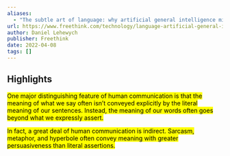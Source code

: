```yaml
---
aliases:
  - "The subtle art of language: why artificial general intelligence might be impossible"
url: https://www.freethink.com/technology/language-artificial-general-intelligence
author: Daniel Lehewych
publisher: Freethink
date: 2022-04-08
tags: []
---
```


## Highlights
<mark>One major distinguishing feature of human communication is that the meaning of what we say often isn’t conveyed explicitly by the literal meaning of our sentences. Instead, the meaning of our words often goes beyond what we expressly assert.</mark>

<mark>In fact, a great deal of human communication is indirect. Sarcasm, metaphor, and hyperbole often convey meaning with greater persuasiveness than literal assertions.</mark>

